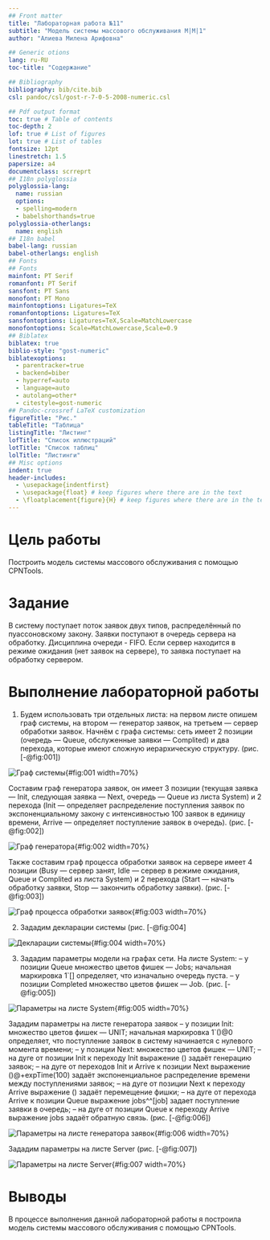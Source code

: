 ```yaml
---
## Front matter
title: "Лабораторная работа №11"
subtitle: "Модель системы массового обслуживания M|M|1"
author: "Алиева Милена Арифовна"

## Generic otions
lang: ru-RU
toc-title: "Содержание"

## Bibliography
bibliography: bib/cite.bib
csl: pandoc/csl/gost-r-7-0-5-2008-numeric.csl

## Pdf output format
toc: true # Table of contents
toc-depth: 2
lof: true # List of figures
lot: true # List of tables
fontsize: 12pt
linestretch: 1.5
papersize: a4
documentclass: scrreprt
## I18n polyglossia
polyglossia-lang:
  name: russian
  options:
  - spelling=modern
  - babelshorthands=true
polyglossia-otherlangs:
  name: english
## I18n babel
babel-lang: russian
babel-otherlangs: english
## Fonts
## Fonts
mainfont: PT Serif
romanfont: PT Serif
sansfont: PT Sans
monofont: PT Mono
mainfontoptions: Ligatures=TeX
romanfontoptions: Ligatures=TeX
sansfontoptions: Ligatures=TeX,Scale=MatchLowercase
monofontoptions: Scale=MatchLowercase,Scale=0.9
## Biblatex
biblatex: true
biblio-style: "gost-numeric"
biblatexoptions:
  - parentracker=true
  - backend=biber
  - hyperref=auto
  - language=auto
  - autolang=other*
  - citestyle=gost-numeric
## Pandoc-crossref LaTeX customization
figureTitle: "Рис."
tableTitle: "Таблица"
listingTitle: "Листинг"
lofTitle: "Список иллюстраций"
lotTitle: "Список таблиц"
lolTitle: "Листинги"
## Misc options
indent: true
header-includes:
  - \usepackage{indentfirst}
  - \usepackage{float} # keep figures where there are in the text
  - \floatplacement{figure}{H} # keep figures where there are in the text
---
```


# Цель работы

Построить модель системы массового обслуживания с помощью CPNTools.

# Задание

В систему поступает поток заявок двух типов, распределённый по пуассоновскому
закону. Заявки поступают в очередь сервера на обработку. Дисциплина очереди -
FIFO. Если сервер находится в режиме ожидания (нет заявок на сервере), то заявка поступает на обработку сервером.

# Выполнение лабораторной работы

1. Будем использовать три отдельных листа: на первом листе опишем граф системы, на втором — генератор заявок, на третьем — сервер обработки
заявок.
Начнём с графа системы: сеть имеет 2 позиции (очередь — Queue, обслуженные заявки — Complited) и два перехода, которые имеют сложную иерархическую структуру. (рис. [-@fig:001])

![Граф системы](image/1.jpg){#fig:001 width=70%}

Составим граф генератора заявок, он имеет 3 позиции (текущая заявка — Init, следующая заявка — Next, очередь — Queue из листа System) и 2 перехода (Init — определяет распределение поступления заявок по экспоненциальному закону с интенсивностью 100 заявок в единицу времени, Arrive — определяет поступление заявок в очередь). (рис. [-@fig:002])

![Граф генератора](image/2.jpg){#fig:002 width=70%}

Также составим граф процесса обработки заявок на сервере имеет 4 позиции (Busy — сервер занят, Idle — сервер в режиме ожидания, Queue и Complited из листа System) и 2 перехода (Start — начать обработку заявки, Stop — закончить обработку заявки). (рис. [-@fig:003])

![Граф процесса обработки заявок](image/3.jpg){#fig:003 width=70%}

2. Зададим декларации системы (рис. [-@fig:004] 

![Декларации системы](image/4.jpg){#fig:004 width=70%}

3. Зададим параметры модели на графах сети.
На листе System:
– у позиции Queue множество цветов фишек — Jobs; начальная маркировка 1`[]
определяет, что изначально очередь пуста.
– у позиции Completed множество цветов фишек — Job. (рис. [-@fig:005])

![Параметры на листе System](image/5.jpg){#fig:005 width=70%}

Зададим параметры на листе генератора заявок 
– у позиции Init: множество цветов фишек — UNIT; начальная маркировка 1`()@0
определяет, что поступление заявок в систему начинается с нулевого момента
времени;
– у позиции Next: множество цветов фишек — UNIT;
– на дуге от позиции Init к переходу Init выражение () задаёт генерацию заявок;
– на дуге от переходов Init и Arrive к позиции Next выражение
()@+expTime(100) задаёт экспоненциальное распределение времени между
поступлениями заявок;
– на дуге от позиции Next к переходу Arrive выражение () задаёт перемещение
фишки;
– на дуге от перехода Arrive к позиции Queue выражение jobs^^[job] задает
поступление заявки в очередь;
– на дуге от позиции Queue к переходу Arrive выражение jobs задаёт обратную
связь. (рис. [-@fig:006])

![Параметры на листе генератора заявок](image/6.jpg){#fig:006 width=70%}

Зададим параметры на листе Server (рис. [-@fig:007])

![Параметры на листе Server](image/7.jpg){#fig:007 width=70%}

# Выводы

В процессе выполнения данной лабораторной работы я построила модель системы массового обслуживания с помощью CPNTools.
